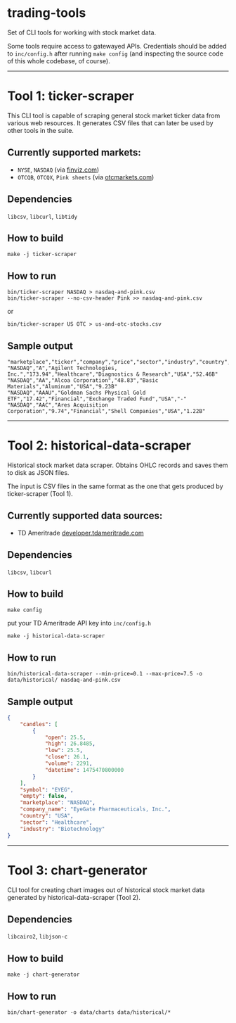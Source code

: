 # trading-tools

Set of CLI tools for working with stock market data.

Some tools require access to gatewayed APIs. Credentials should be added to `inc/config.h` after running `make config` (and inspecting the source code of this whole codebase, of course).


------------------------------------------------------------------------------


# Tool 1: ticker-scraper

This CLI tool is capable of scraping general stock market ticker data from various web resources.  It generates CSV files that can later be used by other tools in the suite.


## Currently supported markets:

 - `NYSE`, `NASDAQ` (via [finviz.com](https://finviz.com))
 - `OTCQB`, `OTCQX`, `Pink sheets` (via [otcmarkets.com](https://otcmarkets.com))


## Dependencies

`libcsv`, `libcurl`, `libtidy`


## How to build

```console
make -j ticker-scraper
```


## How to run

```console
bin/ticker-scraper NASDAQ > nasdaq-and-pink.csv
bin/ticker-scraper --no-csv-header Pink >> nasdaq-and-pink.csv
```
or

```console
bin/ticker-scraper US OTC > us-and-otc-stocks.csv
```


## Sample output

```
"marketplace","ticker","company","price","sector","industry","country","marketcap"
"NASDAQ","A","Agilent Technologies, Inc.","173.94","Healthcare","Diagnostics & Research","USA","52.46B"
"NASDAQ","AA","Alcoa Corporation","48.83","Basic Materials","Aluminum","USA","9.23B"
"NASDAQ","AAAU","Goldman Sachs Physical Gold ETF","17.42","Financial","Exchange Traded Fund","USA","-"
"NASDAQ","AAC","Ares Acquisition Corporation","9.74","Financial","Shell Companies","USA","1.22B"
```


------------------------------------------------------------------------------


# Tool 2: historical-data-scraper

Historical stock market data scraper.  Obtains OHLC records and saves them to disk as JSON files.

The input is CSV files in the same format as the one that gets produced by ticker-scraper (Tool 1).


## Currently supported data sources:

 - TD Ameritrade [developer.tdameritrade.com](https://developer.tdameritrade.com)


## Dependencies

`libcsv`, `libcurl`


## How to build

```console
make config
```
put your TD Ameritrade API key into `inc/config.h`

```console
make -j historical-data-scraper
```


## How to run

```console
bin/historical-data-scraper --min-price=0.1 --max-price=7.5 -o data/historical/ nasdaq-and-pink.csv
```


## Sample output

```json
{
    "candles": [
        {
            "open": 25.5,
            "high": 26.8485,
            "low": 25.5,
            "close": 26.1,
            "volume": 2291,
            "datetime": 1475470800000
        }
    ],
    "symbol": "EYEG",
    "empty": false,
    "marketplace": "NASDAQ",
    "company_name": "EyeGate Pharmaceuticals, Inc.",
    "country": "USA",
    "sector": "Healthcare",
    "industry": "Biotechnology"
}
```


------------------------------------------------------------------------------


# Tool 3: chart-generator

CLI tool for creating chart images out of historical stock market data generated by historical-data-scraper (Tool 2).


## Dependencies

`libcairo2`, `libjson-c`


## How to build

```console
make -j chart-generator
```


## How to run

```console
bin/chart-generator -o data/charts data/historical/*
```

